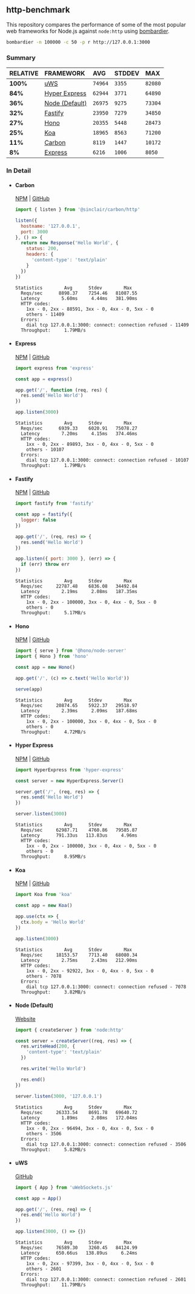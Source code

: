 ## http-benchmark

This repository compares the performance of some of the most popular web frameworks for Node.js against `node:http` using [bombardier](https://github.com/codesenberg/bombardier).

```bash
bombardier -n 100000 -c 50 -p r http://127.0.0.1:3000
```

### Summary

| RELATIVE | FRAMEWORK | AVG | STDDEV | MAX |
| :--- | :--- | :--- | :--- | :--- |
| **100%** | [uWS](#uws) | `74964` | `3355` | `82080` |
| **84%** | [Hyper Express](#hyper-express) | `62944` | `3771` | `64890` |
| **36%** | [Node (Default)](#node-default) | `26975` | `9275` | `73304` |
| **32%** | [Fastify](#fastify) | `23950` | `7279` | `34850` |
| **27%** | [Hono](#hono) | `20355` | `5448` | `28473` |
| **25%** | [Koa](#koa) | `18965` | `8563` | `71200` |
| **11%** | [Carbon](#carbon) | `8119` | `1447` | `10172` |
| **8%** | [Express](#express) | `6216` | `1006` | `8050` |


### In Detail

- #### Carbon
  [NPM](https://npmjs.com/@sinclair/carbon) | [GitHub](https://github.com/sinclairzx81/carbon)
  ```js
  import { listen } from '@sinclair/carbon/http'

  listen({
    hostname: '127.0.0.1',
    port: 3000
  }, () => {
    return new Response('Hello World', {
      status: 200,
      headers: {
        'content-type': 'text/plain'
      }
    })
  })
  ```

  ```
  Statistics        Avg      Stdev        Max
    Reqs/sec      8898.37    7254.46   81087.55
    Latency        5.60ms     4.44ms   381.90ms
    HTTP codes:
      1xx - 0, 2xx - 88591, 3xx - 0, 4xx - 0, 5xx - 0
      others - 11409
    Errors:
      dial tcp 127.0.0.1:3000: connect: connection refused - 11409
    Throughput:     1.79MB/s
  ```

- #### Express
  [NPM](https://npmjs.com/express) | [GitHub](https://github.com/expressjs/express)
  ```js
  import express from 'express'

  const app = express()

  app.get('/', function (req, res) {
    res.send('Hello World')
  })

  app.listen(3000)
  ```

  ```
  Statistics        Avg      Stdev        Max
    Reqs/sec      6939.33    6020.91   75078.27
    Latency        7.20ms     4.15ms   374.46ms
    HTTP codes:
      1xx - 0, 2xx - 89893, 3xx - 0, 4xx - 0, 5xx - 0
      others - 10107
    Errors:
      dial tcp 127.0.0.1:3000: connect: connection refused - 10107
    Throughput:     1.79MB/s
  ```

- #### Fastify
  [NPM](https://npmjs.com/fastify) | [GitHub](https://github.com/fastify/fastify)
  ```js
  import fastify from 'fastify'

  const app = fastify({
    logger: false
  })

  app.get('/', (req, res) => {
    res.send('Hello World')
  })

  app.listen({ port: 3000 }, (err) => {
    if (err) throw err
  })
  ```

  ```
  Statistics        Avg      Stdev        Max
    Reqs/sec     22787.48    6836.08   34492.84
    Latency        2.19ms     2.08ms   187.35ms
    HTTP codes:
      1xx - 0, 2xx - 100000, 3xx - 0, 4xx - 0, 5xx - 0
      others - 0
    Throughput:     5.17MB/s
  ```

- #### Hono
  [NPM](https://npmjs.com/hono) | [GitHub](https://github.com/honojs/hono)
  ```js
  import { serve } from '@hono/node-server'
  import { Hono } from 'hono'

  const app = new Hono()

  app.get('/', (c) => c.text('Hello World'))

  serve(app)
  ```

  ```
  Statistics        Avg      Stdev        Max
    Reqs/sec     20874.65    5922.37   29518.97
    Latency        2.39ms     2.09ms   187.68ms
    HTTP codes:
      1xx - 0, 2xx - 100000, 3xx - 0, 4xx - 0, 5xx - 0
      others - 0
    Throughput:     4.72MB/s
  ```

- #### Hyper Express
  [NPM](https://npmjs.com/hyper-express) | [GitHub](https://github.com/kartikk221/hyper-express)
  ```js
  import HyperExpress from 'hyper-express'

  const server = new HyperExpress.Server()

  server.get('/', (req, res) => {
    res.send('Hello World')
  })

  server.listen(3000)
  ```

  ```
  Statistics        Avg      Stdev        Max
    Reqs/sec     62987.71    4760.86   79585.87
    Latency      791.33us   113.83us     4.96ms
    HTTP codes:
      1xx - 0, 2xx - 100000, 3xx - 0, 4xx - 0, 5xx - 0
      others - 0
    Throughput:     8.95MB/s
  ```

- #### Koa
  [NPM](https://npmjs.com/koa) | [GitHub](https://github.com/koajs/koa)
  ```js
  import Koa from 'koa'

  const app = new Koa()

  app.use(ctx => {
    ctx.body = 'Hello World'
  })

  app.listen(3000)
  ```

  ```
  Statistics        Avg      Stdev        Max
    Reqs/sec     18153.57    7713.40   68080.34
    Latency        2.75ms     2.43ms   212.90ms
    HTTP codes:
      1xx - 0, 2xx - 92922, 3xx - 0, 4xx - 0, 5xx - 0
      others - 7078
    Errors:
      dial tcp 127.0.0.1:3000: connect: connection refused - 7078
    Throughput:     3.82MB/s
  ```

- #### Node (Default)
  [Website](https://nodejs.org/api/http.html)
  ```js
  import { createServer } from 'node:http'

  const server = createServer((req, res) => {
    res.writeHead(200, {
      'content-type': 'text/plain'
    })

    res.write('Hello World')

    res.end()
  })

  server.listen(3000, '127.0.0.1')
  ```

  ```
  Statistics        Avg      Stdev        Max
    Reqs/sec     26333.54    8691.78   69640.72
    Latency        1.89ms     2.08ms   172.04ms
    HTTP codes:
      1xx - 0, 2xx - 96494, 3xx - 0, 4xx - 0, 5xx - 0
      others - 3506
    Errors:
      dial tcp 127.0.0.1:3000: connect: connection refused - 3506
    Throughput:     5.82MB/s
  ```

- #### uWS
  [GitHub](https://github.com/uNetworking/uWebSockets.js)
  ```js
  import { App } from 'uWebSockets.js'

  const app = App()

  app.get('/', (res, req) => {
    res.end('Hello World')
  })

  app.listen(3000, () => {})
  ```

  ```
  Statistics        Avg      Stdev        Max
    Reqs/sec     76589.30    3260.45   84124.99
    Latency      650.66us   138.89us     6.24ms
    HTTP codes:
      1xx - 0, 2xx - 97399, 3xx - 0, 4xx - 0, 5xx - 0
      others - 2601
    Errors:
      dial tcp 127.0.0.1:3000: connect: connection refused - 2601
    Throughput:    11.79MB/s
  ```


